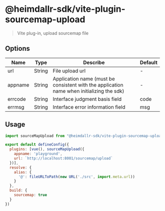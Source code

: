 # @heimdallr-sdk/vite-plugin-sourcemap-upload

> Vite plug-in, upload sourcemap file

## Options

|Name|Type|Describe|Default|
|-|-|-|-|
|url|String|File upload url|-|
|appname|String|Application name (must be consistent with the application name when initializing the sdk)|-|
|errcode|String|Interface judgment basis field|code|
|errmsg|String|Interface error information field|msg|

## Usage

```js
import sourceMapUpload from "@heimdallr-sdk/vite-plugin-sourcemap-upload";

export default defineConfig({
  plugins: [vue(), sourceMapUpload({
    appname: 'playground',
    url: `http://localhost:8001/sourcemap/upload`
  })],
  resolve: {
    alias: {
      '@': fileURLToPath(new URL('./src', import.meta.url))
    }
  },
  build: {
    sourcemap: true
  }
})
```
